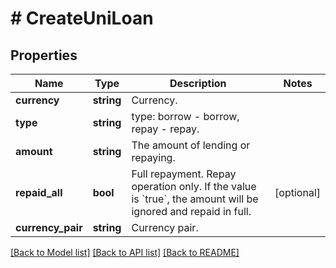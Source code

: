 # # CreateUniLoan

## Properties

Name | Type | Description | Notes
------------ | ------------- | ------------- | -------------
**currency** | **string** | Currency. | 
**type** | **string** | type: borrow - borrow, repay - repay. | 
**amount** | **string** | The amount of lending or repaying. | 
**repaid_all** | **bool** | Full repayment. Repay operation only. If the value is &#x60;true&#x60;, the amount will be ignored and repaid in full. | [optional] 
**currency_pair** | **string** | Currency pair. | 

[[Back to Model list]](../../README.md#documentation-for-models) [[Back to API list]](../../README.md#documentation-for-api-endpoints) [[Back to README]](../../README.md)

